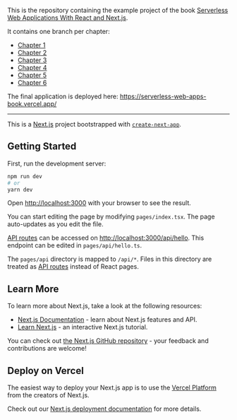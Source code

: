 This is the repository containing the example project of the book [Serverless Web Applications With React and Next.js](https://www.amazon.com/dp/B0BHRPMF74).

It contains one branch per chapter:

- [Chapter 1](https://github.com/scastiel/job-board-book-example/tree/chapter-1)
- [Chapter 2](https://github.com/scastiel/job-board-book-example/tree/chapter-2)
- [Chapter 3](https://github.com/scastiel/job-board-book-example/tree/chapter-3)
- [Chapter 4](https://github.com/scastiel/job-board-book-example/tree/chapter-4)
- [Chapter 5](https://github.com/scastiel/job-board-book-example/tree/chapter-5)
- [Chapter 6](https://github.com/scastiel/job-board-book-example/tree/chapter-6)

The final application is deployed here: https://serverless-web-apps-book.vercel.app/

---

This is a [Next.js](https://nextjs.org/) project bootstrapped with [`create-next-app`](https://github.com/vercel/next.js/tree/canary/packages/create-next-app).

## Getting Started

First, run the development server:

```bash
npm run dev
# or
yarn dev
```

Open [http://localhost:3000](http://localhost:3000) with your browser to see the result.

You can start editing the page by modifying `pages/index.tsx`. The page auto-updates as you edit the file.

[API routes](https://nextjs.org/docs/api-routes/introduction) can be accessed on [http://localhost:3000/api/hello](http://localhost:3000/api/hello). This endpoint can be edited in `pages/api/hello.ts`.

The `pages/api` directory is mapped to `/api/*`. Files in this directory are treated as [API routes](https://nextjs.org/docs/api-routes/introduction) instead of React pages.

## Learn More

To learn more about Next.js, take a look at the following resources:

- [Next.js Documentation](https://nextjs.org/docs) - learn about Next.js features and API.
- [Learn Next.js](https://nextjs.org/learn) - an interactive Next.js tutorial.

You can check out [the Next.js GitHub repository](https://github.com/vercel/next.js/) - your feedback and contributions are welcome!

## Deploy on Vercel

The easiest way to deploy your Next.js app is to use the [Vercel Platform](https://vercel.com/new?utm_medium=default-template&filter=next.js&utm_source=create-next-app&utm_campaign=create-next-app-readme) from the creators of Next.js.

Check out our [Next.js deployment documentation](https://nextjs.org/docs/deployment) for more details.

